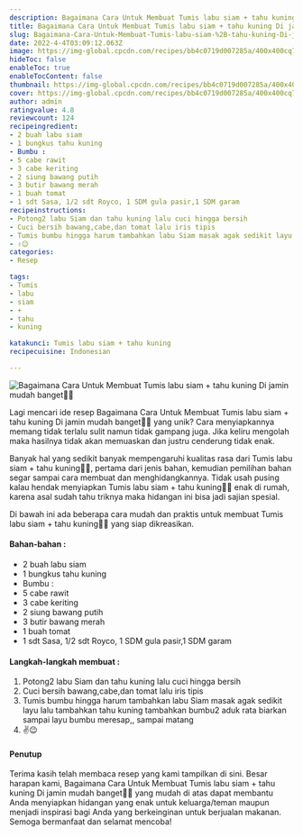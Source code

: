 ```yaml
---
description: Bagaimana Cara Untuk Membuat Tumis labu siam + tahu kuning Di jamin mudah banget"
title: Bagaimana Cara Untuk Membuat Tumis labu siam + tahu kuning Di jamin mudah banget
slug: Bagaimana-Cara-Untuk-Membuat-Tumis-labu-siam-%2B-tahu-kuning-Di-jamin-mudah-banget
date: 2022-4-4T03:09:12.063Z
image: https://img-global.cpcdn.com/recipes/bb4c0719d007285a/400x400cq70/photo.jpg
hideToc: false
enableToc: true
enableTocContent: false
thumbnail: https://img-global.cpcdn.com/recipes/bb4c0719d007285a/400x400cq70/photo.jpg
cover: https://img-global.cpcdn.com/recipes/bb4c0719d007285a/400x400cq70/photo.jpg
author: admin
ratingvalue: 4.8
reviewcount: 124
recipeingredient:
- 2 buah labu siam
- 1 bungkus tahu kuning
- Bumbu :
- 5 cabe rawit
- 3 cabe keriting
- 2 siung bawang putih
- 3 butir bawang merah
- 1 buah tomat
- 1 sdt Sasa, 1/2 sdt Royco, 1 SDM gula pasir,1 SDM garam
recipeinstructions:
- Potong2 labu Siam dan tahu kuning lalu cuci hingga bersih
- Cuci bersih bawang,cabe,dan tomat lalu iris tipis
- Tumis bumbu hingga harum tambahkan labu Siam masak agak sedikit layu lalu tambahkan tahu kuning tambahkan bumbu2 aduk rata biarkan sampai layu bumbu meresap,, sampai matang
- ✌️😉
categories:
- Resep

tags:
- Tumis
- labu
- siam
- +
- tahu
- kuning

katakunci: Tumis labu siam + tahu kuning
recipecuisine: Indonesian

---
```


![Bagaimana Cara Untuk Membuat Tumis labu siam + tahu kuning Di jamin mudah banget👩‍🍳](https://img-global.cpcdn.com/recipes/bb4c0719d007285a/400x400cq70/photo.jpg)

Lagi mencari ide resep Bagaimana Cara Untuk Membuat Tumis labu siam + tahu kuning Di jamin mudah banget👩‍🍳 yang unik? Cara menyiapkannya memang tidak terlalu sulit namun tidak gampang juga. Jika keliru mengolah maka hasilnya tidak akan memuaskan dan justru cenderung tidak enak.

Banyak hal yang sedikit banyak mempengaruhi kualitas rasa dari Tumis labu siam + tahu kuning👩‍🍳, pertama dari jenis bahan, kemudian pemilihan bahan segar sampai cara membuat dan menghidangkannya. Tidak usah pusing kalau hendak menyiapkan Tumis labu siam + tahu kuning👩‍🍳 enak di rumah, karena asal sudah tahu triknya maka hidangan ini bisa jadi sajian spesial.

Di bawah ini ada beberapa cara mudah dan praktis untuk membuat Tumis labu siam + tahu kuning👩‍🍳 yang siap dikreasikan.

<!--inarticleads1-->

#### Bahan-bahan :

- 2 buah labu siam
- 1 bungkus tahu kuning
- Bumbu :
- 5 cabe rawit
- 3 cabe keriting
- 2 siung bawang putih
- 3 butir bawang merah
- 1 buah tomat
- 1 sdt Sasa, 1/2 sdt Royco, 1 SDM gula pasir,1 SDM garam

<!--inarticleads2-->

#### Langkah-langkah membuat :

1. Potong2 labu Siam dan tahu kuning lalu cuci hingga bersih
1. Cuci bersih bawang,cabe,dan tomat lalu iris tipis
1. Tumis bumbu hingga harum tambahkan labu Siam masak agak sedikit layu lalu tambahkan tahu kuning tambahkan bumbu2 aduk rata biarkan sampai layu bumbu meresap,, sampai matang
1. ✌️😉

#### Penutup

Terima kasih telah membaca resep yang kami tampilkan di sini. Besar harapan kami, Bagaimana Cara Untuk Membuat Tumis labu siam + tahu kuning Di jamin mudah banget👩‍🍳 yang mudah di atas dapat membantu Anda menyiapkan hidangan yang enak untuk keluarga/teman maupun menjadi inspirasi bagi Anda yang berkeinginan untuk berjualan makanan. Semoga bermanfaat dan selamat mencoba!
